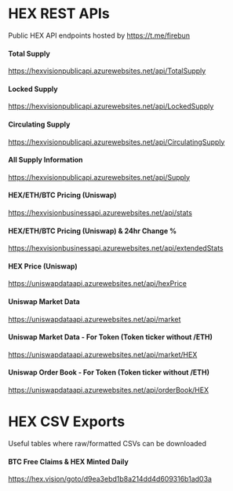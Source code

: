 # HEX REST APIs
Public HEX API endpoints hosted by https://t.me/firebun

#### Total Supply
https://hexvisionpublicapi.azurewebsites.net/api/TotalSupply

#### Locked Supply
https://hexvisionpublicapi.azurewebsites.net/api/LockedSupply

#### Circulating Supply
https://hexvisionpublicapi.azurewebsites.net/api/CirculatingSupply

#### All Supply Information
https://hexvisionpublicapi.azurewebsites.net/api/Supply

#### HEX/ETH/BTC Pricing (Uniswap)
https://hexvisionbusinessapi.azurewebsites.net/api/stats

#### HEX/ETH/BTC Pricing (Uniswap) & 24hr Change %
https://hexvisionbusinessapi.azurewebsites.net/api/extendedStats

#### HEX Price (Uniswap)
https://uniswapdataapi.azurewebsites.net/api/hexPrice

#### Uniswap Market Data
https://uniswapdataapi.azurewebsites.net/api/market

#### Uniswap Market Data - For Token (Token ticker without /ETH)
https://uniswapdataapi.azurewebsites.net/api/market/HEX

#### Uniswap Order Book - For Token (Token ticker without /ETH)
https://uniswapdataapi.azurewebsites.net/api/orderBook/HEX

# HEX CSV Exports
Useful tables where raw/formatted CSVs can be downloaded

#### BTC Free Claims & HEX Minted Daily
https://hex.vision/goto/d9ea3ebd1b8a214dd4d609316b1ad03a
